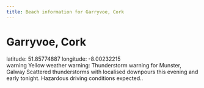 ```yaml
---
title: Beach information for Garryvoe, Cork
---
```

# Garryvoe, Cork 

<div class="location-info">latitude: 51.85774887 longitude: -8.00232215</div>
<div id="met-eireann-warnings"><span class="material-icons yellow-warning">warning</span>&nbsp;Yellow weather warning: Thunderstorm warning for Munster, Galway Scattered thunderstorms with localised downpours this evening and early tonight. Hazardous driving conditions expected..&nbsp;</div>
<div></div>
